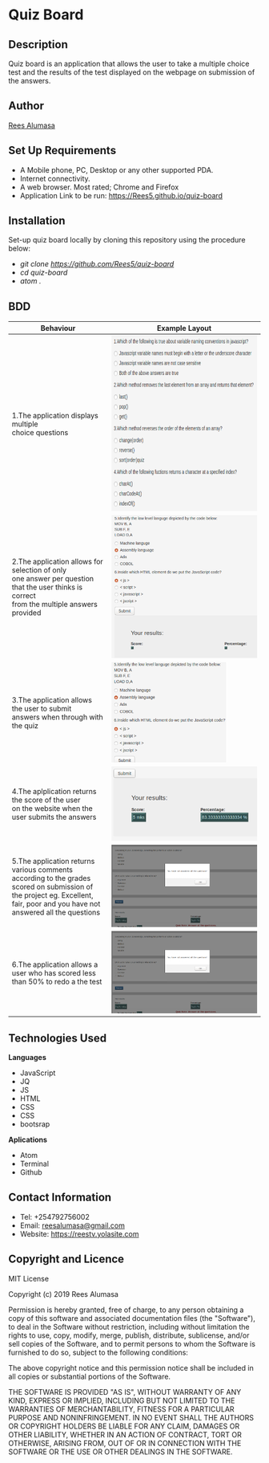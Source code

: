 # Quiz Board
## Description
Quiz board is an application that allows the user to take a multiple choice test and the results of the test displayed on the webpage on submission of the answers.
## Author
[Rees Alumasa](https://github.com/Rees5)

## Set Up Requirements
* A Mobile phone, PC, Desktop or any other supported PDA.
* Internet connectivity.
* A web browser. Most rated; Chrome and Firefox
* Application Link to be run: https://Rees5.github.io/quiz-board
## Installation
Set-up quiz board locally by cloning this repository using the procedure below:

   * *git clone https://github.com/Rees5/quiz-board*
   * *cd quiz-board*
   * *atom .*


## BDD
| Behaviour | Example Layout |
| --- | --- |
| 1.The application displays multiple <br> choice questions | <img src="img/q1.png" height="350px" width="350"> |
| 2.The application allows for selection of only <br> one answer per question that the user thinks is correct <br> from the multiple answers provided | <img src="img/q2.png"> |
| 3.The application allows the user to submit <br> answers when through with the quiz | <img src="img/q3.png" height="200px"> |
| 4.The aplplication returns the score of the user <br> on the website when the user submits the answers | <img src="img/q4.png"> |
| 5.The application returns various comments<br>according to the grades scored on submission of<br>the project eg. Excellent, fair, poor and you have not answered all the questions | <img src="img/q5.png"> |
| 6.The application allows a user who has scored less than 50% to redo a the test | <img src="img/q5.png"> |

## Technologies Used
 **Languages**
 * JavaScript
  * JQ
  * JS
 * HTML
 * CSS
  * CSS
  * bootsrap

**Aplications**
* Atom
* Terminal
* Github

## Contact Information
* Tel: +254792756002
* Email: reesalumasa@gmail.com
* Website: https://reestv.yolasite.com

## Copyright and Licence


MIT License

Copyright (c) 2019 Rees Alumasa

Permission is hereby granted, free of charge, to any person obtaining a copy of this software and associated documentation files (the "Software"), to deal in the Software without restriction, including without limitation the rights to use, copy, modify, merge, publish, distribute, sublicense, and/or sell copies of the Software, and to permit persons to whom the Software is furnished to do so, subject to the following conditions:

The above copyright notice and this permission notice shall be included in all copies or substantial portions of the Software.

THE SOFTWARE IS PROVIDED "AS IS", WITHOUT WARRANTY OF ANY KIND, EXPRESS OR IMPLIED, INCLUDING BUT NOT LIMITED TO THE WARRANTIES OF MERCHANTABILITY, FITNESS FOR A PARTICULAR PURPOSE AND NONINFRINGEMENT. IN NO EVENT SHALL THE AUTHORS OR COPYRIGHT HOLDERS BE LIABLE FOR ANY CLAIM, DAMAGES OR OTHER LIABILITY, WHETHER IN AN ACTION OF CONTRACT, TORT OR OTHERWISE, ARISING FROM, OUT OF OR IN CONNECTION WITH THE SOFTWARE OR THE USE OR OTHER DEALINGS IN THE SOFTWARE.
